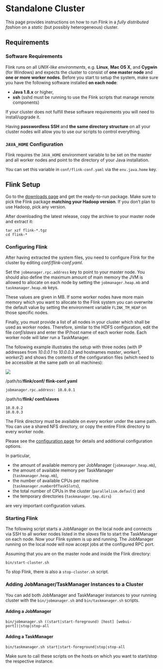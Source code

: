 

# Standalone Cluster

This page provides instructions on how to run Flink in a _fully distributed fashion_ on a _static_ (but possibly heterogeneous) cluster.

## Requirements

### Software Requirements

Flink runs on all _UNIX-like environments_, e.g. **Linux**, **Mac OS X**, and **Cygwin** (for Windows) and expects the cluster to consist of **one master node** and **one or more worker nodes**. Before you start to setup the system, make sure you have the following software installed **on each node**:

*   **Java 1.8.x** or higher,
*   **ssh** (sshd must be running to use the Flink scripts that manage remote components)

If your cluster does not fulfill these software requirements you will need to install/upgrade it.

Having **passwordless SSH** and **the same directory structure** on all your cluster nodes will allow you to use our scripts to control everything.

### `JAVA_HOME` Configuration

Flink requires the `JAVA_HOME` environment variable to be set on the master and all worker nodes and point to the directory of your Java installation.

You can set this variable in `conf/flink-conf.yaml` via the `env.java.home` key.

## Flink Setup

Go to the [downloads page](http://flink.apache.org/downloads.html) and get the ready-to-run package. Make sure to pick the Flink package **matching your Hadoop version**. If you don’t plan to use Hadoop, pick any version.

After downloading the latest release, copy the archive to your master node and extract it:



```
tar xzf flink-*.tgz
cd flink-*
```



### Configuring Flink

After having extracted the system files, you need to configure Flink for the cluster by editing _conf/flink-conf.yaml_.

Set the `jobmanager.rpc.address` key to point to your master node. You should also define the maximum amount of main memory the JVM is allowed to allocate on each node by setting the `jobmanager.heap.mb` and `taskmanager.heap.mb` keys.

These values are given in MB. If some worker nodes have more main memory which you want to allocate to the Flink system you can overwrite the default value by setting the environment variable `FLINK_TM_HEAP` on those specific nodes.

Finally, you must provide a list of all nodes in your cluster which shall be used as worker nodes. Therefore, similar to the HDFS configuration, edit the file _conf/slaves_ and enter the IP/host name of each worker node. Each worker node will later run a TaskManager.

The following example illustrates the setup with three nodes (with IP addresses from _10.0.0.1_ to _10.0.0.3_ and hostnames _master_, _worker1_, _worker2_) and shows the contents of the configuration files (which need to be accessible at the same path on all machines):

![](https://ci.apache.org/projects/flink/flink-docs-release-1.7/page/img/quickstart_cluster.png)

/path/to/**flink/conf/
flink-conf.yaml**

```
jobmanager.rpc.address: 10.0.0.1
```

/path/to/**flink/
conf/slaves**

```
10.0.0.2
10.0.0.3
```

The Flink directory must be available on every worker under the same path. You can use a shared NFS directory, or copy the entire Flink directory to every worker node.

Please see the [configuration page](../config.html) for details and additional configuration options.

In particular,

*   the amount of available memory per JobManager (`jobmanager.heap.mb`),
*   the amount of available memory per TaskManager (`taskmanager.heap.mb`),
*   the number of available CPUs per machine (`taskmanager.numberOfTaskSlots`),
*   the total number of CPUs in the cluster (`parallelism.default`) and
*   the temporary directories (`taskmanager.tmp.dirs`)

are very important configuration values.

### Starting Flink

The following script starts a JobManager on the local node and connects via SSH to all worker nodes listed in the _slaves_ file to start the TaskManager on each node. Now your Flink system is up and running. The JobManager running on the local node will now accept jobs at the configured RPC port.

Assuming that you are on the master node and inside the Flink directory:



```
bin/start-cluster.sh
```



To stop Flink, there is also a `stop-cluster.sh` script.

### Adding JobManager/TaskManager Instances to a Cluster

You can add both JobManager and TaskManager instances to your running cluster with the `bin/jobmanager.sh` and `bin/taskmanager.sh` scripts.

#### Adding a JobManager



```
bin/jobmanager.sh ((start|start-foreground) [host] [webui-port])|stop|stop-all
```



#### Adding a TaskManager



```
bin/taskmanager.sh start|start-foreground|stop|stop-all
```



Make sure to call these scripts on the hosts on which you want to start/stop the respective instance.

